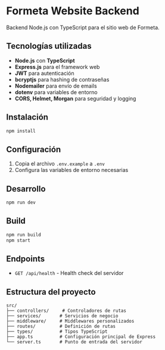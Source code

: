# Formeta Website Backend

Backend Node.js con TypeScript para el sitio web de Formeta.

## Tecnologías utilizadas

- **Node.js** con **TypeScript**
- **Express.js** para el framework web
- **JWT** para autenticación
- **bcryptjs** para hashing de contraseñas
- **Nodemailer** para envío de emails
- **dotenv** para variables de entorno
- **CORS, Helmet, Morgan** para seguridad y logging

## Instalación

```bash
npm install
```

## Configuración

1. Copia el archivo `.env.example` a `.env`
2. Configura las variables de entorno necesarias

## Desarrollo

```bash
npm run dev
```

## Build

```bash
npm run build
npm start
```

## Endpoints

- `GET /api/health` - Health check del servidor

## Estructura del proyecto

```
src/
├── controllers/     # Controladores de rutas
├── services/       # Servicios de negocio
├── middleware/     # Middlewares personalizados
├── routes/         # Definición de rutas
├── types/          # Tipos TypeScript
├── app.ts          # Configuración principal de Express
└── server.ts       # Punto de entrada del servidor
```
